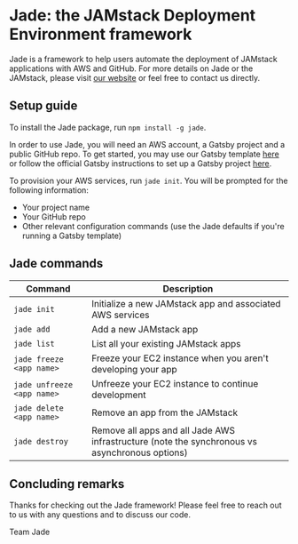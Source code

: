 # Jade: the JAMstack Deployment Environment framework

Jade is a framework to help users automate the deployment of JAMstack applications with AWS and GitHub. For more details on Jade or the JAMstack, please visit [our website](https://jadeframework.dev) or feel free to contact us directly.

## Setup guide

To install the Jade package, run `npm install -g jade`.

In order to use Jade, you will need an AWS account, a Gatsby project and a public GitHub repo. To get started, you may use our Gatsby template [here](https://github.com/gatsbyjs/gatsby-starter-default) or follow the official Gatsby instructions to set up a Gatsby project [here](https://www.gatsbyjs.com/docs/quick-start/). 

To provision your AWS services, run `jade init`. You will be prompted for the following information:

- Your project name
- Your GitHub repo
- Other relevant configuration commands (use the Jade defaults if you're running a Gatsby template)

## Jade commands

| Command | Description |
| ------- | ----------- |
| `jade init` | Initialize a new JAMstack app and associated AWS services |
| `jade add` | Add a new JAMstack app |
| `jade list` | List all your existing JAMstack apps |
| `jade freeze <app name>` | Freeze your EC2 instance when you aren't developing your app |
| `jade unfreeze <app name>` | Unfreeze your EC2 instance to continue development |
| `jade delete <app name>` | Remove an app from the JAMstack |
| `jade destroy` | Remove all apps and all Jade AWS infrastructure (note the synchronous vs asynchronous options) |

## Concluding remarks

Thanks for checking out the Jade framework! Please feel free to reach out to us with any questions and to discuss our code.

Team Jade

